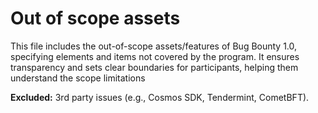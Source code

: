 # Out of scope assets

This file includes the out-of-scope assets/features of Bug Bounty 1.0, specifying elements and items not covered by the program. It ensures transparency and sets clear boundaries for participants, helping them understand the scope limitations

****Excluded:**** 3rd party issues (e.g., Cosmos SDK, Tendermint, CometBFT).
